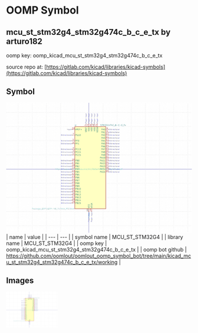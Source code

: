 # OOMP Symbol  
## mcu_st_stm32g4_stm32g474c_b_c_e_tx  by arturo182  
  
oomp key: oomp_kicad_mcu_st_stm32g4_stm32g474c_b_c_e_tx  
  
source repo at: [https://gitlab.com/kicad/libraries/kicad-symbols](https://gitlab.com/kicad/libraries/kicad-symbols)  
## Symbol  
  
[![working.png](working_600.png)](working.png)  
| name | value | 
| --- | --- | 
| symbol name | MCU_ST_STM32G4 | 
| library name | MCU_ST_STM32G4 | 
| oomp key | oomp_kicad_mcu_st_stm32g4_stm32g474c_b_c_e_tx | 
| oomp bot github | https://github.com/oomlout/oomlout_oomp_symbol_bot/tree/main/kicad_mcu_st_stm32g4_stm32g474c_b_c_e_tx/working | 
## Images  
  
[![working.png](working_140.png)](working.png)  
